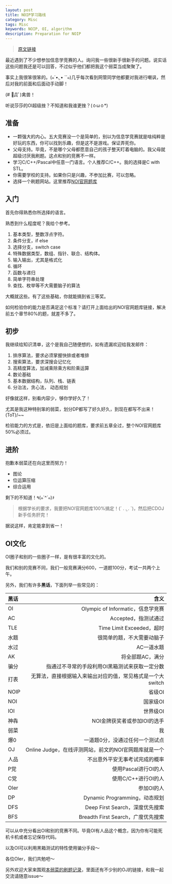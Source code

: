 ```yaml
---
layout: post  
title: NOIP学习路线 
category: Misc
tags: Misc
keywords: NOIP, OI, algorithm
description: Preparation for NOIP
---
```


> [原文链接](https://www.zhihu.com/question/47942797/answer/108369927)

最近遇到了不少想参加信息学竞赛的人。询问我一些很新手很新手的问题。说实话这些问题我还是可以回答，不过似乎他们都把我这个弱菜当成聚聚了。

事实上我很笨很笨的。(๑´•.̫ • ``๑)几乎每次看到网管同学他都要对我进行嘲讽，然后对我的前面和后面动手动脚！

(# ﾟДﾟ)禽兽！

听说莎莎的OI超级挫？不知道和我谁更挫？(ㆁωㆁ*)

## 准备

- 一颗强大的内心。五大竞赛没一个是简单的，别以为信息学竞赛就是啥纯粹是好玩的东西，你可以找到乐趣，但是这不是游戏。保证弄死你。
- 父母支持。毕竟，不是哪个父母都愿意自己的孩子整天盯着电脑的。我父母就超级讨厌我刷题。这点和别的竞赛不一样。
- 学习C/C++/Pascal中任意一门语言。个人推荐C/C++。我的选择是C with STL。
- 你需要学校的支持。如果你只是兴趣，不参加比赛，可以忽略。
- 选择一个刷题网站。这里推荐[NOI官网题库](http://noi.openjudge.cn)

## 入门

首先你得熟悉你所选择的语言。

熟悉到什么程度呢？我给个参考。

1. 基本类型，整数浮点字符。
1. 条件分支，if else
1. 选择分支，switch case
1. 特殊数据类型，数组、指针、联合、结构体。
1. 输入输出，尤其是格式化
1. 循环
1. 函数与递归
1. 简单字符串处理
1. 查找、枚举等不大需要脑子的算法

大概就这些。有了这些基础，你就能搞到省三等奖。

如何检验你的能力是否满足这个标准？请打开上面给出的NOI官网题库链接，解决前五个章节80%的题，就差不多了。

## 初步

我继续给知识清单，这个是我自己随便想的，如有遗漏欢迎给我发邮件：

1. 排序算法，要求必须掌握快排或者堆排
1. 搜索算法，要求深搜会记忆化
1. 高精度算法，加减乘除乘方和阶乘运算
1. 数论基础
1. 基本数据结构，队列、栈、链表
1. 分治法，贪心法， 动态规划

好像就这样，别看内容少，够你学好久了！

尤其是我这种特别笨的弱菜，划分DP都写了好久好久，到现在都写不出来！(ToT)/~~

检验能力的方式是，依旧是上面给的题库，要求前五章全过，整个NOI官网题库50%必须过。

## 进阶

抱歉本弱菜还在向这里而努力！

- 图论
- 位运算压缩
- 综合运用

剩下的不知道！٩(๑`^´๑)۶

> 根据学长的要求，我要把NOI官网题库100%搞定！(´ . .̫ . `)，然后把CDOJ新手任务肝完！

据说这样，肯定能拿到省一！

## OI文化

OI圈子和别的一些圈子一样，是有很丰富的文化的。

我们和别的竞赛不同，我们一般竞赛满分600，一道题100分，考试一共两个上午。

另外，我们有许多**黑话**，下面列举一些常见的：

黑话|含义
:--|--:
OI|Olympic of Informatic，信息学竞赛
AC|Accepted，指测试通过
TLE|Time Limit Exceeded，超时
水题|很简单的题，不大需要动脑子
水过|AC一道水题
AK|将全部题AC，满分
骗分|指通过不寻常的手段利用OI黑箱测试来获取一定分数
打表|无算法，直接根据输入来输出对应的值，常见格式是一个大switch
NOIP|省级OI
NOI|国家级OI
IOI|世界级OI
神犇|NOI金牌获奖者或参加IOI的选手
弱菜|我
爆0|一道题0分，没通过任何一个测试点
OJ|Online Judge，在线评测网站，前文的NOI官网题库就是一个
人品|不出意外平安无事考试完成的概率
P党|使用Pascal进行OI的人
C党|使用C/C++进行OI的人
OIer|参加OI的人
DP|Dynamic Programming，动态规划
DFS|Deep First Search，深度优先搜索
BFS|Breadth First Search，广度优先搜索


可以从中充分看出OI和别的竞赛不同。毕竟OI有人品这个概念，因为你有可能死机卡机或者忘记保存代码。

以及OI可以利用黑箱测试的特性使用骗分手段～

各位OIer，我们共勉吧～

另外欢迎大家来围观[本弱菜的刷题记录](https://github.com/ice1000/OI-codes)，里面还有不少别的OJ的链接，和我一起交流请随意issue～